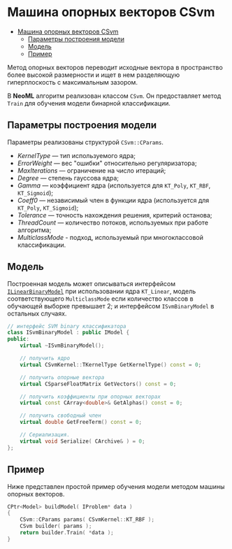 # Машина опорных векторов CSvm

- [Машина опорных векторов CSvm](#машина-опорных-векторов-csvm)
	- [Параметры построения модели](#параметры-построения-модели)
	- [Модель](#модель)
	- [Пример](#пример)

Метод опорных векторов переводит исходные вектора в пространство более высокой размерности и ищет в нем разделяющую гиперплоскость с максимальным зазором.

В **NeoML** алгоритм реализован классом `CSvm`. Он предоставляет метод `Train` для обучения модели бинарной классификации.

## Параметры построения модели

Параметры реализованы структурой `CSvm::CParams`.

- *KernelType* — тип используемого ядра;
- *ErrorWeight* — вес "ошибки" относительно регуляризатора;
- *MaxIterations* — ограничение на число итераций;
- *Degree* — степень гауссова ядра;
- *Gamma* — коэффициент ядра (используется для `KT_Poly`, `KT_RBF`, `KT_Sigmoid`);
- *Coeff0* — независимый член в функции ядра (используется для `KT_Poly`, `KT_Sigmoid`);
- *Tolerance* — точность нахождения решения, критерий останова;
- *ThreadCount* — количество потоков, используемых при работе алгоритма;
- *MulticlassMode* - подход, используемый при многоклассовой классификации.

## Модель

Построенная модель может описываться интерфейсом [`ILinearBinaryModel`](Linear.md#для-классификации) при использовании ядра `KT_Linear`, модель соответствующего `MulticlassMode` если количество классов в обучающей выборке превышает 2; и интерфейсом `ISvmBinaryModel` в остальных случаях.

```c++
// интерфейс SVM binary классификатора
class ISvmBinaryModel : public IModel {
public:
	virtual ~ISvmBinaryModel();

	// получить ядро
	virtual CSvmKernel::TKernelType GetKernelType() const = 0;

	// получить опорные вектора
	virtual CSparseFloatMatrix GetVectors() const = 0;

	// получить коэффициенты при опорных векторах
	virtual const CArray<double>& GetAlphas() const = 0;

	// получить свободный член
	virtual double GetFreeTerm() const = 0;

	// Сериализация.
	virtual void Serialize( CArchive& ) = 0;
};
```

## Пример

Ниже представлен простой пример обучения модели методом машины опорных векторов.

```c++
CPtr<Model> buildModel( IProblem* data )
{
	CSvm::CParams params( CSvmKernel::KT_RBF );
	CSvm builder( params );
	return builder.Train( *data );
}
```